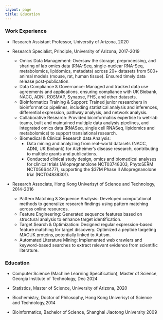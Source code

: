 ```yaml
---
layout: page
title: Education
---
```


### Work Experience

- Research Assistant Professor, University of Arizona, 2020

- Research Specialist, Principle, University of Arizona, 2017-2019
    -	Omics Data Management: Oversaw the storage, preprocessing, and sharing of lab omics data (RNA-Seq, single-nuclear RNA-Seq, metabolomics, lipidomics, metadata) across 20+ datasets from 500+ animal models (mouse, rat, human tissue). Ensured timely data release post-publication.
    - Data Compliance & Governance: Managed and tracked data use agreements and applications, ensuring compliance with UK Biobank, NACC, ADNI, ROSMAP, Synapse, FHS, and other datasets.
    - Bioinformatics Training & Support: Trained junior researchers in bioinformatics pipelines, including statistical analysis and inferences, differential expression, pathway analysis, and network analysis.
    - Collaborative Research: Provided bioinformatics expertise to wet-lab teams, built and maintained multiple data analysis pipelines, and integrated omics data (RNASeq, single cell RNASeq, lipidomics and metabolomics) to support translational research.
    - Biomedical & Clinical Research data Analysis:
        -	Data mining and analyzing from real-world datasets (NACC, ADNI, UK Biobank) for Alzheimer’s disease research, contributing to multiple grants and publications.
        -	Conducted clinical study design, omics and biomedical analyses for clinical trials (Allopregnanolone NCT03748303,
PhytoSERM NCT05664477), supporting the $37M Phase II Allopregnanolone trial (NCT04838301).


- Research Associate, Hong Kong Univerisyt of Science and Technology, 2014-2016
    - Pattern Matching & Sequence Analysis: Developed computational methods to generalize research findings using pattern matching across online resources.
    - Feature Engineering: Generated sequence features based on structural analysis to enhance target identification.
    - Target Search & Optimization: Designed regular expression-based feature matching for target discovery. Optimized a peptide targeting MAGUK proteins, potentially linked to Autism.
    - Automated Literature Mining: Implemented web crawlers and keyword-based searches to extract relevant evidence from scientific literature.

### Education

- Computer Science (Machine Learning Specification), Master of Science, Georgia Institute of Technology, Dec 2024

- Statistics, Master of Science, University of Arizona, 2020

- Biochemistry, Doctor of Philosophy, Hong Kong Univerisyt of Science and Technology,2014

- Bioinformatics, Bachelor of Science, Shanghai Jiaotong University 2009